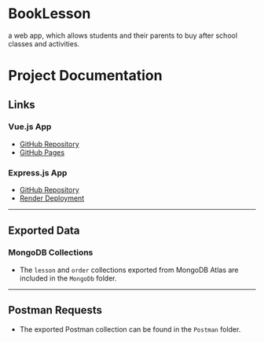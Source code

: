 # BookLesson
a web app, which allows students and their parents to buy after school classes and activities.

# Project Documentation

## Links

### Vue.js App
- [GitHub Repository](https://github.com/Mboogsls/BookLesson/VueApp)  
- [GitHub Pages](https://github.com/Mboogsls/BookLesson)  

### Express.js App
- [GitHub Repository](https://github.com/Mboogsls/BookLesson/ExpressApp)  
- [Render Deployment](https://booklesson.onrender.com/)

---

## Exported Data

### MongoDB Collections
- The `lesson` and `order` collections exported from MongoDB Atlas are included in the `MongoDb` folder.

---

## Postman Requests
- The exported Postman collection can be found in the `Postman` folder.

